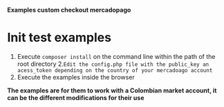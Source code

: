 **Examples custom checkout mercadopago**

# Init test examples

1. Execute `composer install` on the command line within the path of the root directory
2.`Edit the config.php file with the public_key an acess_token depending on the country of your mercadoago account`
3. Execute the examples inside the browser


**The examples are for them to work with a Colombian market account, it can be the different modifications for their use**